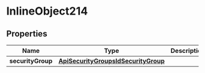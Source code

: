 

# InlineObject214

## Properties

Name | Type | Description | Notes
------------ | ------------- | ------------- | -------------
**securityGroup** | [**ApiSecurityGroupsIdSecurityGroup**](ApiSecurityGroupsIdSecurityGroup.md) |  | 



